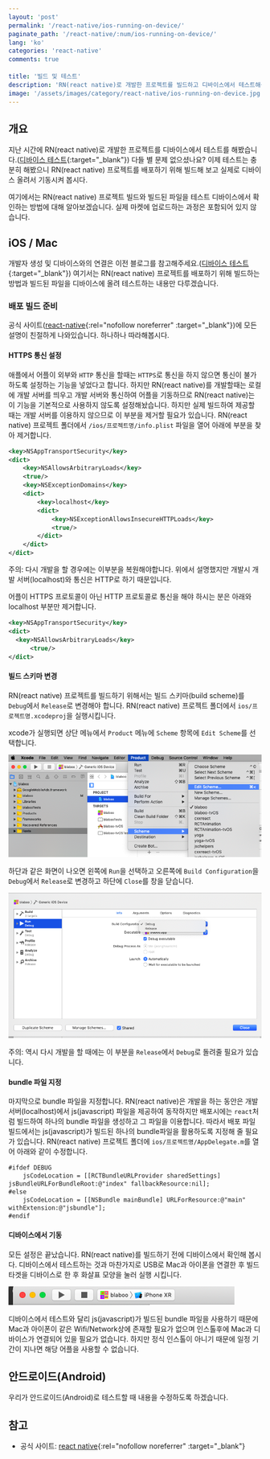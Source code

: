 ```yaml
---
layout: 'post'
permalink: '/react-native/ios-running-on-device/'
paginate_path: '/react-native/:num/ios-running-on-device/'
lang: 'ko'
categories: 'react-native'
comments: true

title: '빌드 및 테스트'
description: 'RN(react native)로 개발한 프로젝트를 빌드하고 디바이스에서 테스트해봅시다.'
image: '/assets/images/category/react-native/ios-running-on-device.jpg'
---
```



## 개요
지난 시간에 RN(react native)로 개발한 프로젝트를 디바이스에서 테스트를 해봤습니다.([디바이스 테스트]({{site.url}}/{{page.categories}}/ios-test-on-device/){:target="_blank"}) 다들 별 문제 없으셨나요? 이제 테스트는 충분히 해봤으니 RN(react native) 프로젝트를 배포하기 위해 빌드해 보고 실제로 디바이스 올려서 기동시켜 봅시다.

여기에서는 RN(react native) 프로젝트 빌드와 빌드된 파일을 테스트 디바이스에서 확인하는 방법에 대해 알아보겠습니다. 실제 마켓에 업로드하는 과정은 포함되어 있지 않습니다.

## iOS / Mac
개발자 생성 및 디바이스와의 연결은 이전 블로그를 참고해주세요.([디바이스 테스트]({{site.url}}/{{page.categories}}/ios-test-on-device/){:target="_blank"}) 여기서는 RN(react native) 프로젝트를 배포하기 위해 빌드하는 방법과 빌드된 파일을 디바이스에 올려 테스트하는 내용만 다루겠습니다.

### 배포 빌드 준비
공식 사이트([react-native](https://facebook.github.io/react-native/docs/ios-running-on-device#building-your-app-for-production){:rel="nofollow noreferrer" :target="_blank"})에 모든 설명이 친절하게 나와있습니다. 하나하나 따라해봅시다.

#### HTTPS 통신 설정
애플에서 어플이 외부와 ```HTTP``` 통신을 할때는 ```HTTPS```로 통신을 하지 않으면 통신이 불가하도록 설정하는 기능을 넣었다고 합니다. 하지만 RN(react native)를 개발할때는 로컬에 개발 서버를 띄우고 개발 서버와 통신하여 어플을 기동하므로 RN(react native)는 이 기능을 기본적으로 사용하지 않도록 설정해놨습니다. 하지만 실제 빌드하여 제공할 때는 개발 서버를 이용하지 않으므로 이 부분을 제거할 필요가 있습니다. RN(react native) 프로젝트 폴더에서 ```/ios/프로젝트명/info.plist``` 파일을 열어 아래에 부분을 찾아 제거합니다.

```xml
<key>NSAppTransportSecurity</key>
<dict>
    <key>NSAllowsArbitraryLoads</key>
    <true/>
    <key>NSExceptionDomains</key>
    <dict>
        <key>localhost</key>
        <dict>
            <key>NSExceptionAllowsInsecureHTTPLoads</key>
            <true/>
        </dict>
    </dict>
</dict>
```

주의: 다시 개발을 할 경우에는 이부분을 복원해야합니다. 위에서 설명했지만 개발시 개발 서버(localhost)와 통신은 HTTP로 하기 때문입니다.

어플이 HTTPS 프로토콜이 아닌 HTTP 프로토콜로 통신을 해야 하시는 분은 아래와 localhost 부분만 제거합니다.

```xml
<key>NSAppTransportSecurity</key>
<dict>
  <key>NSAllowsArbitraryLoads</key>
      <true/>
</dict>
```

#### 빌드 스키마 변경
RN(react native) 프로젝트를 빌드하기 위해서는 빌드 스키마(build scheme)를 ```Debug```에서 ```Release```로 변경해야 합니다. RN(react native) 프로젝트 폴더에서 ```ios/프로젝트명.xcodeproj```을 실행시킵니다.

xcode가 실행되면 상단 메뉴에서 ```Product``` 메뉴에 ```Scheme``` 항목에 ```Edit Scheme```를 선택합니다.

![change build scheme](/assets/images/category/react-native/ios-running-on-device/change-scheme.png)

하단과 같은 화면이 나오면 왼쪽에 ```Run```을 선택하고 오른쪽에 ```Build Configuration```을 ```Debug```에서 ```Release```로 변경하고 하단에 ```Close```를 창을 닫습니다.

![change build scheme to Release from Debug](/assets/images/category/react-native/ios-running-on-device/change-debug-to-release.png)

주의: 역시 다시 개발을 할 때에는 이 부분을 ```Release```에서 ```Debug```로 돌려줄 필요가 있습니다.

#### bundle 파일 지정
마지막으로 bundle 파일을 지정합니다. RN(react native)은 개발을 하는 동안은 개발 서버(localhost)에서 js(javascript) 파일을 제공하여 동작하지만 배포시에는 ```react```처럼 빌드하여 하나의 bundle 파일을 생성하고 그 파일을 이용합니다. 따라서 배포 파일 빌드에서는 js(javascript)가 빌드된 하나의 bundle파일을 활용하도록 지정해 줄 필요가 있습니다. RN(react native) 프로젝트 폴더에 ```ios/프로젝트명/AppDelegate.m```를 열어 아래와 같이 수정합니다.

```
#ifdef DEBUG
    jsCodeLocation = [[RCTBundleURLProvider sharedSettings] jsBundleURLForBundleRoot:@"index" fallbackResource:nil];
#else
    jsCodeLocation = [[NSBundle mainBundle] URLForResource:@"main" withExtension:@"jsbundle"];
#endif
```

#### 디바이스에서 기동
모든 설정은 끝났습니다. RN(react native)를 빌드하기 전에 디바이스에서 확인해 봅시다. 디바이스에서 테스트하는 것과 마찬가지로 USB로 Mac과 아이폰을 연결한 후 빌드 타겟을 디바이스로 한 후 화살표 모양을 눌러 실행 시킵니다.

![device test](/assets/images/category/react-native/ios-running-on-device/device-test.png)

디바이스에서 테스트와 달리 js(javascript)가 빌드된 bundle 파일을 사용하기 때문에 Mac과 아이폰이 같은 Wifi/Network상에 존재할 필요가 없으며 인스톨후에 Mac과 디바이스가 연결되어 있을 필요가 없습니다. 하지만 정식 인스톨이 아니기 때문에 일정 기간이 지나면 해당 어플을 사용할 수 없습니다.

## 안드로이드(Android)
우리가 안드로이드(Android)로 테스트할 때 내용을 수정하도록 하겠습니다.

## 참고
- 공식 사이트: [react native](https://facebook.github.io/react-native/docs/ios-running-on-device){:rel="nofollow noreferrer" :target="_blank"}
